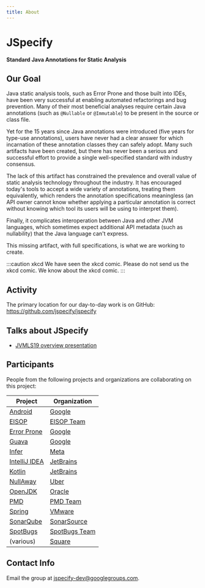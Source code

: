 ```yaml
---
title: About
---
```


# JSpecify

**Standard Java Annotations for Static Analysis**

## Our Goal

Java static analysis tools, such as Error Prone and those built into IDEs, have been very successful at enabling automated refactorings and bug prevention.
Many of their most beneficial analyses require certain Java annotations (such as ``@Nullable`` or ``@Immutable``) to be present in the source or class file.

Yet for the 15 years since Java annotations were introduced (five years for type-use annotations), users have never had a clear answer for which incarnation of these annotation classes they can safely adopt.
Many such artifacts have been created, but there has never been a serious and successful effort to provide a single well-specified standard with industry consensus.

The lack of this artifact has constrained the prevalence and overall value of static analysis technology throughout the industry.
It has encouraged today's tools to accept a wide variety of annotations, treating them equivalently, which renders the annotation specifications meaningless (an API owner cannot know whether applying a particular annotation is correct without knowing which tool its users will be using to interpret them).

Finally, it complicates interoperation between Java and other JVM languages, which sometimes expect additional API metadata (such as nullability) that the Java language can't express.

This missing artifact, with full specifications, is what we are working to create.

:::caution xkcd
We have seen the xkcd comic. Please do not send us the xkcd comic. We know about the xkcd comic.
:::

## Activity

The primary location for our day-to-day work is on GitHub: https://github.com/jspecify/jspecify

## Talks about JSpecify

* [JVMLS19 overview presentation](https://drive.google.com/file/d/15wZ-cVPkfsNYzSez9WrAF4gEjWNzlDAD/view>)

## Participants

People from the following projects and organizations are collaborating on this project:


| Project                                                 | Organization                                  |
|---------------------------------------------------------|-----------------------------------------------|
| [Android](https://www.android.com>)                     | [Google](https://google.com)                  |
| [EISOP](https://eisop.uwaterloo.ca)                     | [EISOP Team](https://github.com/eisop)        |
| [Error Prone](https://errorprone.info)                  | [Google](https://google.com)                  |
| [Guava](https://github.com/google/guava)                | [Google](https://google.com)                  |
| [Infer](https://www.fbinfer.com)                        | [Meta](https://about.facebook.com)            |
| [IntelliJ IDEA](https://www.jetbrains.com/idea/)        | [JetBrains](https://www.jetbrains.com/)       |
| [Kotlin](https://kotlinlang.org/)                       | [JetBrains](https://www.jetbrains.com/)       |
| [NullAway](https://github.com/uber/NullAway)            | [Uber](https://uber.com)                      |
| [OpenJDK](https://openjdk.java.net)                     | [Oracle](https://www.oracle.com)              |
| [PMD](https://pmd.github.io/)                           | [PMD Team](https://pmd.github.io/)            |
| [Spring](https://tanzu.vmware.com/spring-app-framework) | [VMware](https://www.vmware.com/)             |
| [SonarQube](https://www.sonarqube.org/)                 | [SonarSource](https://www.sonarsource.com/)   |
| [SpotBugs](http://spotbugs.rtfd.io/)                    | [SpotBugs Team](https://github.com/spotbugs/) |
| (various)                                               | [Square](https://squareup.com)                |


## Contact Info

Email the group at <jspecify-dev@googlegroups.com>.

